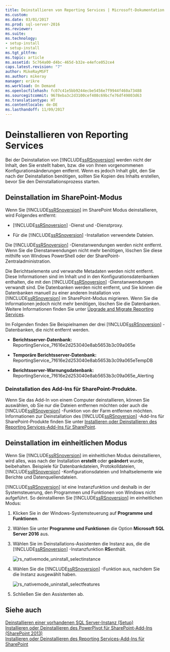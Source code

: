 ```yaml
---
title: Deinstallieren von Reporting Services | Microsoft-Dokumentation
ms.custom: 
ms.date: 03/01/2017
ms.prod: sql-server-2016
ms.reviewer: 
ms.suite: 
ms.technology:
- setup-install
- setup-install
ms.tgt_pltfrm: 
ms.topic: article
ms.assetid: 5c764a00-d4bc-465d-b32e-e4efce052ce4
caps.latest.revision: "7"
author: MikeRayMSFT
ms.author: mikeray
manager: erikre
ms.workload: On Demand
ms.openlocfilehash: fc07c41e5bb9244ecbe5456e7f9944f460a73488
ms.sourcegitcommit: 9678eba3c2d3100cef408c69bcfe76df49803d63
ms.translationtype: HT
ms.contentlocale: de-DE
ms.lasthandoff: 11/09/2017
---
```

# <a name="uninstall-reporting-services"></a>Deinstallieren von Reporting Services
  Bei der Deinstallation von [!INCLUDE[ssRSnoversion](../../includes/ssrsnoversion-md.md)] werden nicht der Inhalt, den Sie erstellt haben, bzw. die von Ihnen vorgenommenen Konfigurationsänderungen entfernt. Wenn es jedoch Inhalt gibt, den Sie nach der Deinstallation benötigen, sollten Sie Kopien des Inhalts erstellen, bevor Sie den Deinstallationsprozess starten.  
  
## <a name="uninstall-sharepoint-mode"></a>Deinstallation im SharePoint-Modus  
 Wenn Sie [!INCLUDE[ssRSnoversion](../../includes/ssrsnoversion-md.md)] im SharePoint Modus deinstallieren, wird Folgendes entfernt:  
  
-   [!INCLUDE[ssRSnoversion](../../includes/ssrsnoversion-md.md)] -Dienst und -Dienstproxy.  
  
-   Für die [!INCLUDE[ssRSnoversion](../../includes/ssrsnoversion-md.md)] -Installation verwendete Dateien.  
  
 Die [!INCLUDE[ssRSnoversion](../../includes/ssrsnoversion-md.md)] -Dienstanwendungen werden nicht entfernt. Wenn Sie die Dienstanwendungen nicht mehr benötigen, löschen Sie diese mithilfe von Windows PowerShell oder der SharePoint-Zentraladministration.  
  
 Die Berichtselemente und verwandte Metadaten werden nicht entfernt. Diese Informationen sind im Inhalt und in den Konfigurationsdatenbanken enthalten, die mit den [!INCLUDE[ssRSnoversion](../../includes/ssrsnoversion-md.md)] -Dienstanwendungen verwandt sind. Die Datenbanken werden nicht entfernt, und Sie können die Datenbanken manuell zu einer anderen Installation von [!INCLUDE[ssRSnoversion](../../includes/ssrsnoversion-md.md)] im SharePoint-Modus migrieren. Wenn Sie die Informationen jedoch nicht mehr benötigen, löschen Sie die Datenbanken. Weitere Informationen finden Sie unter [Upgrade and Migrate Reporting Services](../../reporting-services/install-windows/upgrade-and-migrate-reporting-services.md).  
  
 Im Folgenden finden Sie Beispielnamen der drei [!INCLUDE[ssRSnoversion](../../includes/ssrsnoversion-md.md)] -Datenbanken, die nicht entfernt werden.  
  
-   **Berichtsserver-Datenbank:** ReportingService_7f616e2d253040e8ab5653b3c09a065e  
  
-   **Temporäre Berichtsserver-Datenbank:** ReportingService_7f616e2d253040e8ab5653b3c09a065eTempDB  
  
-   **Berichtsserver-Warnungsdatenbank:** ReportingService_7f616e2d253040e8ab5653b3c09a065e_Alerting  
  
### <a name="uninstall-the-add-in-for-sharepoint-products"></a>Deinstallation des Add-Ins für SharePoint-Produkte.  
 Wenn Sie das Add-In von einem Computer deinstallieren, können Sie auswählen, ob Sie nur die Dateien entfernen möchten oder auch die [!INCLUDE[ssRSnoversion](../../includes/ssrsnoversion-md.md)] -Funktion von der Farm entfernen möchten. Informationen zur Deinstallation des [!INCLUDE[ssRSnoversion](../../includes/ssrsnoversion-md.md)] -Add-Ins für SharePoint-Produkte finden Sie unter [Installieren oder Deinstallieren des Reporting Services-Add-Ins für SharePoint](../../reporting-services/install-windows/install-or-uninstall-the-reporting-services-add-in-for-sharepoint.md).  
  
## <a name="uninstall-native-mode"></a>Deinstallation im einheitlichen Modus  
 Wenn Sie [!INCLUDE[ssRSnoversion](../../includes/ssrsnoversion-md.md)] im einheitlichen Modus deinstallieren, wird alles, was nach der Installation **erstellt** oder **geändert** wurde, beibehalten. Beispiele für Datenbankdateien, Protokolldateien, [!INCLUDE[ssRSnoversion](../../includes/ssrsnoversion-md.md)] -Konfigurationsdateien und Inhaltselemente wie Berichte und Datenquellendateien.  
  
 [!INCLUDE[ssRSnoversion](../../includes/ssrsnoversion-md.md)] ist eine Instanzfunktion und deshalb in der Systemsteuerung, den Programmen und Funktionen von Windows nicht aufgeführt. So deinstallieren Sie [!INCLUDE[ssRSnoversion](../../includes/ssrsnoversion-md.md)] im einheitlichen Modus:  
  
1.  Klicken Sie in der Windows-Systemsteuerung auf **Programme und Funktionen**.  
  
2.  Wählen Sie unter **Programme und Funktionen** die Option **Microsoft SQL Server 2016** aus.  
  
3.  Wählen Sie im Deinstallations-Assistenten die Instanz aus, die die [!INCLUDE[ssRSnoversion](../../includes/ssrsnoversion-md.md)] -Instanzfunktion **RS**enthält.  
  
     ![rs_nativemode_uninstall_selectinstance](../../sql-server/install/media/rs-nativemode-uninstall-selectinstance.gif "rs_nativemode_uninstall_selectinstance")  
  
4.  Wählen Sie die [!INCLUDE[ssRSnoversion](../../includes/ssrsnoversion-md.md)] -Funktion aus, nachdem Sie die Instanz ausgewählt haben.  
  
     ![rs_nativemode_uninstall_selectfeatures](../../sql-server/install/media/rs-nativemode-uninstall-selectfeatures.gif "rs_nativemode_uninstall_selectfeatures")  
  
5.  Schließen Sie den Assistenten ab.  
  
## <a name="see-also"></a>Siehe auch  
 [Deinstallieren einer vorhandenen SQL Server-Instanz &#40;Setup&#41;](../../sql-server/install/uninstall-an-existing-instance-of-sql-server-setup.md)   
 [Installieren oder Deinstallieren des PowerPivot für SharePoint-Add-Ins &#40;SharePoint 2013&#41;](../../analysis-services/instances/install-windows/install-or-uninstall-the-power-pivot-for-sharepoint-add-in-sharepoint-2013.md)   
 [Installieren oder Deinstallieren des Reporting Services-Add-Ins für SharePoint](../../reporting-services/install-windows/install-or-uninstall-the-reporting-services-add-in-for-sharepoint.md)  
  
  
